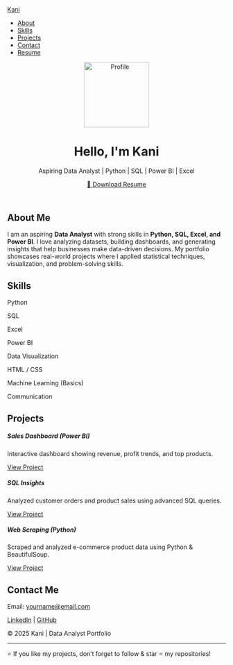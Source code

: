<!DOCTYPE html>
<html lang="en">
<head>
  <meta charset="UTF-8">
  <meta name="viewport" content="width=device-width, initial-scale=1.0">
  <title>Kani | Data Analyst Portfolio</title>
  <link href="https://cdn.jsdelivr.net/npm/bootstrap@5.3.0/dist/css/bootstrap.min.css" rel="stylesheet">
  <link rel="stylesheet" href="style.css">
  <!-- FontAwesome for icons -->
  <link rel="stylesheet" href="https://cdnjs.cloudflare.com/ajax/libs/font-awesome/6.4.0/css/all.min.css">
</head>
<body>
  <!-- Navbar -->
  <nav class="navbar navbar-expand-lg navbar-dark bg-dark fixed-top">
    <div class="container">
      <a class="navbar-brand" href="#">Kani</a>
      <div class="collapse navbar-collapse">
        <ul class="navbar-nav ms-auto">
          <li class="nav-item"><a class="nav-link" href="#about">About</a></li>
          <li class="nav-item"><a class="nav-link" href="#skills">Skills</a></li>
          <li class="nav-item"><a class="nav-link" href="#projects">Projects</a></li>
          <li class="nav-item"><a class="nav-link" href="#contact">Contact</a></li>
          <li class="nav-item"><a class="nav-link" href="assets/resume.pdf" target="_blank">Resume</a></li>
        </ul>
      </div>
    </div>
  </nav>

  <!-- Hero Section -->
  <header class="hero d-flex align-items-center text-center text-white">
    <div class="container">
      <img src="assets/profile.jpg" class="rounded-circle mb-3 shadow" width="150" alt="Profile">
      <h1>Hello, I'm <span class="text-warning">Kani</span></h1>
      <p class="lead">Aspiring Data Analyst | Python | SQL | Power BI | Excel</p>
      <!-- Resume Download Button -->
      <a href="assets/resume.pdf" class="btn btn-warning btn-lg mt-3 shadow" target="_blank">📄 Download Resume</a>
    </div>
  </header>

  <!-- About Section -->
  <section id="about" class="py-5">
    <div class="container">
      <h2 class="mb-4">About Me</h2>
      <p>
        I am an aspiring <b>Data Analyst</b> with strong skills in 
        <b>Python, SQL, Excel, and Power BI</b>.  
        I love analyzing datasets, building dashboards, and generating insights that help businesses make data-driven decisions.  
        My portfolio showcases real-world projects where I applied statistical techniques, visualization, and problem-solving skills.
      </p>
    </div>
  </section>

  <!-- Skills Section -->
  <section id="skills" class="bg-light py-5">
    <div class="container text-center">
      <h2 class="mb-4">Skills</h2>
      <div class="row">
        <div class="col-md-3 col-6 mb-4">
          <i class="fab fa-python fa-3x text-primary"></i>
          <p class="mt-2">Python</p>
        </div>
        <div class="col-md-3 col-6 mb-4">
          <i class="fas fa-database fa-3x text-success"></i>
          <p class="mt-2">SQL</p>
        </div>
        <div class="col-md-3 col-6 mb-4">
          <i class="fas fa-file-excel fa-3x text-success"></i>
          <p class="mt-2">Excel</p>
        </div>
        <div class="col-md-3 col-6 mb-4">
          <i class="fas fa-chart-line fa-3x text-warning"></i>
          <p class="mt-2">Power BI</p>
        </div>
        <div class="col-md-3 col-6 mb-4">
          <i class="fas fa-chart-bar fa-3x text-info"></i>
          <p class="mt-2">Data Visualization</p>
        </div>
        <div class="col-md-3 col-6 mb-4">
          <i class="fas fa-code fa-3x text-danger"></i>
          <p class="mt-2">HTML / CSS</p>
        </div>
        <div class="col-md-3 col-6 mb-4">
          <i class="fas fa-robot fa-3x text-secondary"></i>
          <p class="mt-2">Machine Learning (Basics)</p>
        </div>
        <div class="col-md-3 col-6 mb-4">
          <i class="fas fa-user-tie fa-3x text-dark"></i>
          <p class="mt-2">Communication</p>
        </div>
      </div>
    </div>
  </section>

  <!-- Projects Section -->
  <section id="projects" class="py-5">
    <div class="container">
      <h2 class="mb-4">Projects</h2>
      <div class="row">
        <!-- Project 1 -->
        <div class="col-md-4 mb-3">
          <div class="card h-100 shadow">
            <div class="card-body">
              <h5 class="card-title">Sales Dashboard (Power BI)</h5>
              <p class="card-text">Interactive dashboard showing revenue, profit trends, and top products.</p>
              <a href="https://github.com/username/sales-dashboard" class="btn btn-dark btn-sm" target="_blank">View Project</a>
            </div>
          </div>
        </div>
        <!-- Project 2 -->
        <div class="col-md-4 mb-3">
          <div class="card h-100 shadow">
            <div class="card-body">
              <h5 class="card-title">SQL Insights</h5>
              <p class="card-text">Analyzed customer orders and product sales using advanced SQL queries.</p>
              <a href="https://github.com/username/sql-analysis" class="btn btn-dark btn-sm" target="_blank">View Project</a>
            </div>
          </div>
        </div>
        <!-- Project 3 -->
        <div class="col-md-4 mb-3">
          <div class="card h-100 shadow">
            <div class="card-body">
              <h5 class="card-title">Web Scraping (Python)</h5>
              <p class="card-text">Scraped and analyzed e-commerce product data using Python & BeautifulSoup.</p>
              <a href="https://github.com/username/web-scraping" class="btn btn-dark btn-sm" target="_blank">View Project</a>
            </div>
          </div>
        </div>
      </div>
    </div>
  </section>

  <!-- Contact Section -->
  <section id="contact" class="bg-light py-5">
    <div class="container text-center">
      <h2 class="mb-4">Contact Me</h2>
      <p>Email: <a href="mailto:yourname@email.com">yourname@email.com</a></p>
      <p>
        <a href="https://www.linkedin.com/in/yourprofile" target="_blank">LinkedIn</a> | 
        <a href="https://github.com/username" target="_blank">GitHub</a>
      </p>
    </div>
  </section>

  <!-- Footer -->
  <footer class="bg-dark text-white text-center py-3">
    <p>&copy; 2025 Kani | Data Analyst Portfolio</p>
  </footer>

  <script src="https://cdn.jsdelivr.net/npm/bootstrap@5.3.0/dist/js/bootstrap.bundle.min.js"></script>
</body>
</html>




---

⭐ If you like my projects, don’t forget to follow & star ⭐ my repositories!

